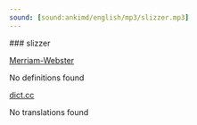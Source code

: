 ```yaml
---
sound: [sound:ankimd/english/mp3/slizzer.mp3]
---
```


\### slizzer

[Merriam-Webster](https://www.merriam-webster.com/dictionary/slizzer)

No definitions found

[dict.cc](https://www.dict.cc/slizzer)

No translations found

